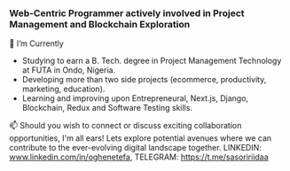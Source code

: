 ### Web-Centric Programmer actively involved in Project Management and Blockchain Exploration

🔭 I’m Currently
- Studying to earn a B. Tech. degree in Project Management Technology at FUTA in Ondo, Nigeria.
- Developing more than two side projects (ecommerce, productivity, marketing, education).
- Learning and improving upon Entrepreneural, Next.js, Django, Blockchain, Redux and Software Testing skills.

📫 Should you wish to connect or discuss exciting collaboration opportunities, I'm all ears! Lets explore potential avenues where we can contribute to the ever-evolving digital landscape together. LINKEDIN: www.linkedin.com/in/oghenetefa, TELEGRAM: https://t.me/sasoririidaa

<!-- 🎭 Fun facts
-->
